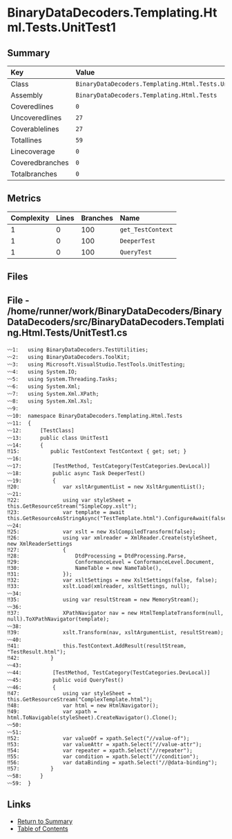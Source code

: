 ﻿# BinaryDataDecoders.Templating.Html.Tests.UnitTest1

## Summary

| Key             | Value                                                |
| :-------------- | :--------------------------------------------------- |
| Class           | `BinaryDataDecoders.Templating.Html.Tests.UnitTest1` |
| Assembly        | `BinaryDataDecoders.Templating.Html.Tests`           |
| Coveredlines    | `0`                                                  |
| Uncoveredlines  | `27`                                                 |
| Coverablelines  | `27`                                                 |
| Totallines      | `59`                                                 |
| Linecoverage    | `0`                                                  |
| Coveredbranches | `0`                                                  |
| Totalbranches   | `0`                                                  |

## Metrics

| Complexity | Lines | Branches | Name              |
| :--------- | :---- | :------- | :---------------- |
| 1          | 0     | 100      | `get_TestContext` |
| 1          | 0     | 100      | `DeeperTest`      |
| 1          | 0     | 100      | `QueryTest`       |

## Files

## File - /home/runner/work/BinaryDataDecoders/BinaryDataDecoders/src/BinaryDataDecoders.Templating.Html.Tests/UnitTest1.cs

```CSharp
〰1:   using BinaryDataDecoders.TestUtilities;
〰2:   using BinaryDataDecoders.ToolKit;
〰3:   using Microsoft.VisualStudio.TestTools.UnitTesting;
〰4:   using System.IO;
〰5:   using System.Threading.Tasks;
〰6:   using System.Xml;
〰7:   using System.Xml.XPath;
〰8:   using System.Xml.Xsl;
〰9:   
〰10:  namespace BinaryDataDecoders.Templating.Html.Tests
〰11:  {
〰12:      [TestClass]
〰13:      public class UnitTest1
〰14:      {
‼15:          public TestContext TestContext { get; set; }
〰16:  
〰17:          [TestMethod, TestCategory(TestCategories.DevLocal)]
〰18:          public async Task DeeperTest()
〰19:          {
‼20:              var xsltArgumentList = new XsltArgumentList();
〰21:  
‼22:              using var styleSheet = this.GetResourceStream("SimpleCopy.xslt");
‼23:              var template = await this.GetResourceAsStringAsync("TestTemplate.html").ConfigureAwait(false);
〰24:  
‼25:              var xslt = new XslCompiledTransform(false);
‼26:              using var xmlreader = XmlReader.Create(styleSheet, new XmlReaderSettings
‼27:              {
‼28:                  DtdProcessing = DtdProcessing.Parse,
‼29:                  ConformanceLevel = ConformanceLevel.Document,
‼30:                  NameTable = new NameTable(),
‼31:              });
‼32:              var xsltSettings = new XsltSettings(false, false);
‼33:              xslt.Load(xmlreader, xsltSettings, null);
〰34:  
‼35:              using var resultStream = new MemoryStream();
〰36:  
‼37:              XPathNavigator nav = new HtmlTemplateTransform(null, null).ToXPathNavigator(template);
〰38:  
‼39:              xslt.Transform(nav, xsltArgumentList, resultStream);
〰40:  
‼41:              this.TestContext.AddResult(resultStream, "TestResult.html");
‼42:          }
〰43:  
〰44:          [TestMethod, TestCategory(TestCategories.DevLocal)]
〰45:          public void QueryTest()
〰46:          {
‼47:              using var styleSheet = this.GetResourceStream("ComplexTemplate.html");
‼48:              var html = new HtmlNavigator();
‼49:              var xpath = html.ToNavigable(styleSheet).CreateNavigator().Clone();
〰50:  
〰51:  
‼52:              var valueOf = xpath.Select("//value-of");
‼53:              var valueAttr = xpath.Select("//value-attr");
‼54:              var repeater = xpath.Select("//repeater");
‼55:              var condition = xpath.Select("//condition");
‼56:              var dataBinding = xpath.Select("//@data-binding");
‼57:          }
〰58:      }
〰59:  }
```

## Links

* [Return to Summary](Summary.md)
* [Table of Contents](../TOC.md)

